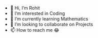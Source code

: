 - 👋 Hi, I’m Rohit
- 👀 I’m interested in Coding
- 🌱 I’m currently learning  Mathematics
- 💞️ I’m looking to collaborate on  Projects
- 📫 How to reach me 😂

<!---
rohitsing099/rohitsing099 is a ✨ special ✨ repository because its `README.md` (this file) appears on your GitHub profile.
You can click the Preview link to take a look at your changes.
--->
